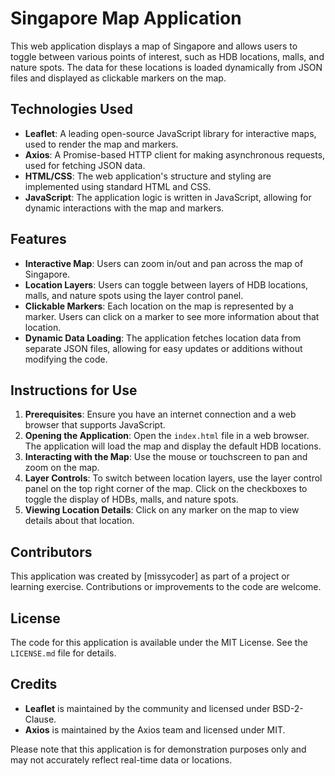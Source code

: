 # Singapore Map Application

This web application displays a map of Singapore and allows users to toggle between various points of interest, such as HDB locations, malls, and nature spots. The data for these locations is loaded dynamically from JSON files and displayed as clickable markers on the map.

## Technologies Used

- **Leaflet**: A leading open-source JavaScript library for interactive maps, used to render the map and markers.
- **Axios**: A Promise-based HTTP client for making asynchronous requests, used for fetching JSON data.
- **HTML/CSS**: The web application's structure and styling are implemented using standard HTML and CSS.
- **JavaScript**: The application logic is written in JavaScript, allowing for dynamic interactions with the map and markers.

## Features

- **Interactive Map**: Users can zoom in/out and pan across the map of Singapore.
- **Location Layers**: Users can toggle between layers of HDB locations, malls, and nature spots using the layer control panel.
- **Clickable Markers**: Each location on the map is represented by a marker. Users can click on a marker to see more information about that location.
- **Dynamic Data Loading**: The application fetches location data from separate JSON files, allowing for easy updates or additions without modifying the code.

## Instructions for Use

1. **Prerequisites**: Ensure you have an internet connection and a web browser that supports JavaScript.
2. **Opening the Application**: Open the `index.html` file in a web browser. The application will load the map and display the default HDB locations.
3. **Interacting with the Map**: Use the mouse or touchscreen to pan and zoom on the map.
4. **Layer Controls**: To switch between location layers, use the layer control panel on the top right corner of the map. Click on the checkboxes to toggle the display of HDBs, malls, and nature spots.
5. **Viewing Location Details**: Click on any marker on the map to view details about that location.

## Contributors

This application was created by [missycoder] as part of a project or learning exercise. Contributions or improvements to the code are welcome.

## License

The code for this application is available under the MIT License. See the `LICENSE.md` file for details.

## Credits

- **Leaflet** is maintained by the community and licensed under BSD-2-Clause.
- **Axios** is maintained by the Axios team and licensed under MIT.

Please note that this application is for demonstration purposes only and may not accurately reflect real-time data or locations.

